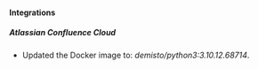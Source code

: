 #### Integrations
##### Atlassian Confluence Cloud
- Updated the Docker image to: *demisto/python3:3.10.12.68714*.
